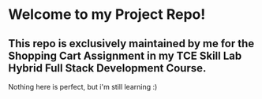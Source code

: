 # Welcome to my Project Repo!

## This repo is exclusively maintained by me for the Shopping Cart Assignment in my TCE Skill Lab Hybrid Full Stack Development Course.

Nothing here is perfect, but i'm still learning :)